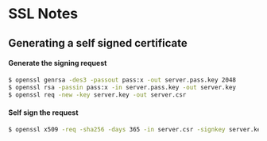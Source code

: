 # SSL Notes

## Generating a self signed certificate

#### Generate the signing request

```bash
$ openssl genrsa -des3 -passout pass:x -out server.pass.key 2048
$ openssl rsa -passin pass:x -in server.pass.key -out server.key
$ openssl req -new -key server.key -out server.csr
```

#### Self sign the request

```bash
$ openssl x509 -req -sha256 -days 365 -in server.csr -signkey server.key -out server.crt
```

